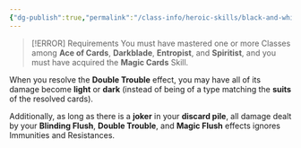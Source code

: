 ```yaml
---
{"dg-publish":true,"permalink":"/class-info/heroic-skills/black-and-white/"}
---
```


> [!ERROR] Requirements
> You must have mastered one or more Classes among **Ace of Cards**, **Darkblade**, **Entropist**, and **Spiritist**, and you must have acquired the **Magic Cards** Skill.

When you resolve the **Double Trouble** effect, you may have all of its damage become **light** or **dark** (instead of being of a type matching the **suits** of the resolved cards).

Additionally, as long as there is a **joker** in your **discard pile**, all damage dealt by your **Blinding Flush**, **Double Trouble**, and **Magic Flush** effects ignores Immunities and Resistances.